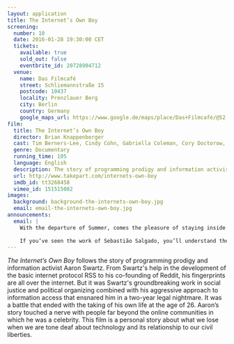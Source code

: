 ```yaml
---
layout: application
title: The Internet’s Own Boy
screening:
  number: 10
  date: 2016-01-28 19:30:00 CET
  tickets:
    available: true
    sold_out: false
    eventbrite_id: 20728904712
  venue:
    name: Das Filmcafé
    street: Schliemannstraße 15
    postcode: 10437
    locality: Prenzlauer Berg
    city: Berlin
    country: Germany
    google_maps_url: https://www.google.de/maps/place/Das+Filmcafé/@52.543592,13.41985,17z/data=!4m6!1m3!3m2!1s0x47a84dff985f5863:0x6730066f8aa942d6!2sDas+Filmcafé!3m1!1s0x47a84dff985f5863:0x6730066f8aa942d6
film:
  title: The Internet’s Own Boy
  director: Brian Knappenberger
  cast: Tim Berners-Lee, Cindy Cohn, Gabriella Coleman, Cory Doctorow, Peter Eckersley, Brewster Kahle, Lawrence Lessig, Carl Malamud, Quinn Norton, Tim O'Reilly
  genre: Documentary
  running_time: 105
  language: English
  description: The story of programming prodigy and information activist Aaron Swartz, who took his own life at the age of 26.
  url: http://www.takepart.com/internets-own-boy
  imdb_id: tt3268458
  vimeo_id: 151515082
images:
  background: background-the-internets-own-boy.jpg
  email: email-the-internets-own-boy.jpg
announcements:
  email: |
    With the departure of Summer, comes the pleasure of staying inside.  And what better way to enjoy the great indoors than within the confines of Das Filmcafé’s delightfully cosy cinema in the company of friends?
    
    If you’ve seen the work of Sebastião Salgado, you’ll understand the indescribable emotions his images are able te evoke.  For this reason, I’ve long awaited the opportunity to screen Wim Wender’s deeply considered portrait of this visionary photographer.
---
```

*The Internet’s Own Boy* follows the story of programming prodigy and information activist Aaron Swartz.  From Swartz's help in the development of the basic internet protocol RSS to his co-founding of Reddit, his fingerprints are all over the internet.  But it was Swartz's groundbreaking work in social justice and political organizing combined with his aggressive approach to information access that ensnared him in a two-year legal nightmare.  It was a battle that ended with the taking of his own life at the age of 26.  Aaron’s story touched a nerve with people far beyond the online communities in which he was a celebrity.  This film is a personal story about what we lose when we are tone deaf about technology and its relationship to our civil liberties.
